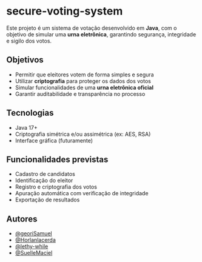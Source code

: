 # secure-voting-system

Este projeto é um sistema de votação desenvolvido em **Java**, com o objetivo de simular uma **urna eletrônica**, garantindo segurança, integridade e sigilo dos votos.

## Objetivos

- Permitir que eleitores votem de forma simples e segura
- Utilizar **criptografia** para proteger os dados dos votos
- Simular funcionalidades de uma **urna eletrônica oficial**
- Garantir auditabilidade e transparência no processo

## Tecnologias

- Java 17+
- Criptografia simétrica e/ou assimétrica (ex: AES, RSA)
- Interface gráfica (futuramente)

## Funcionalidades previstas

- Cadastro de candidatos
- Identificação do eleitor
- Registro e criptografia dos votos
- Apuração automática com verificação de integridade
- Exportação de resultados

## Autores

- [@georiSamuel](https://github.com/georiSamuel)
- [@Horlanlacerda](https://github.com/Horlanlacerda)
- [@lethy-while](https://github.com/lethy-while)
- [@SuelleMaciel](https://github.com/SuelleMaciel)

